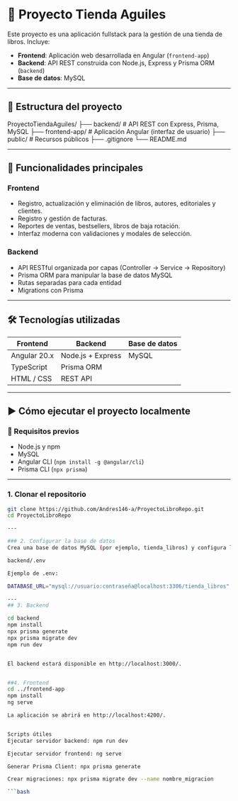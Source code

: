 # 🛒 Proyecto Tienda Aguiles

Este proyecto es una aplicación fullstack para la gestión de una tienda de libros. Incluye:

- **Frontend**: Aplicación web desarrollada en Angular (`frontend-app`)
- **Backend**: API REST construida con Node.js, Express y Prisma ORM (`backend`)
- **Base de datos**: MySQL

---

## 📁 Estructura del proyecto

ProyectoTiendaAguiles/
├── backend/ # API REST con Express, Prisma, MySQL
├── frontend-app/ # Aplicación Angular (interfaz de usuario)
├── public/ # Recursos públicos
├── .gitignore
└── README.md

---

## 🚀 Funcionalidades principales

### Frontend
- Registro, actualización y eliminación de libros, autores, editoriales y clientes.
- Registro y gestión de facturas.
- Reportes de ventas, bestsellers, libros de baja rotación.
- Interfaz moderna con validaciones y modales de selección.

### Backend
- API RESTful organizada por capas (Controller → Service → Repository)
- Prisma ORM para manipular la base de datos MySQL
- Rutas separadas para cada entidad
- Migrations con Prisma

---

## 🛠️ Tecnologías utilizadas

| Frontend        | Backend            | Base de datos |
|-----------------|--------------------|----------------|
| Angular 20.x    | Node.js + Express  | MySQL          |
| TypeScript      | Prisma ORM         |                |
| HTML / CSS      | REST API           |                |

---

## ▶️ Cómo ejecutar el proyecto localmente

### 🔧 Requisitos previos

- Node.js y npm
- MySQL
- Angular CLI (`npm install -g @angular/cli`)
- Prisma CLI (`npx prisma`)

---

### 1. Clonar el repositorio

```bash
git clone https://github.com/Andres146-a/ProyectoLibroRepo.git
cd ProyectoLibroRepo

---

### 2. Configurar la base de datos
Crea una base de datos MySQL (por ejemplo, tienda_libros) y configura la conexión en:

backend/.env

Ejemplo de .env:

DATABASE_URL="mysql://usuario:contraseña@localhost:3306/tienda_libros"

---
## 3. Backend

cd backend
npm install
npx prisma generate
npx prisma migrate dev
npm run dev


El backend estará disponible en http://localhost:3000/.


##4. Frontend
cd ../frontend-app
npm install
ng serve

La aplicación se abrirá en http://localhost:4200/.


Scripts útiles
Ejecutar servidor backend: npm run dev

Ejecutar servidor frontend: ng serve

Generar Prisma Client: npx prisma generate

Crear migraciones: npx prisma migrate dev --name nombre_migracion

```bash
